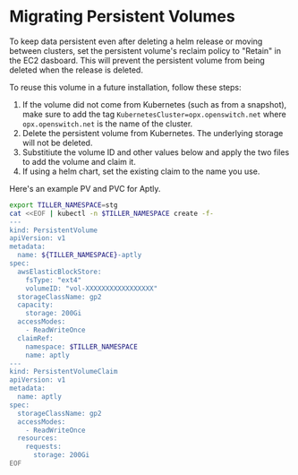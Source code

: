 # Migrating Persistent Volumes

To keep data persistent even after deleting a helm release or moving between clusters, set the persistent volume's reclaim policy to "Retain" in the EC2 dasboard. This will prevent the persistent volume from being deleted when the release is deleted.

To reuse this volume in a future installation, follow these steps:

1. If the volume did not come from Kubernetes (such as from a snapshot), make sure to add the tag `KubernetesCluster=opx.openswitch.net` where `opx.openswitch.net` is the name of the cluster.
2. Delete the persistent volume from Kubernetes. The underlying storage will not be deleted.
3. Substitiute the volume ID and other values below and apply the two files to add the volume and claim it.
4. If using a helm chart, set the existing claim to the name you use.

Here's an example PV and PVC for Aptly.

```bash
export TILLER_NAMESPACE=stg
cat <<EOF | kubectl -n $TILLER_NAMESPACE create -f-
---
kind: PersistentVolume
apiVersion: v1
metadata:
  name: ${TILLER_NAMESPACE}-aptly
spec:
  awsElasticBlockStore:
    fsType: "ext4"
    volumeID: "vol-XXXXXXXXXXXXXXXXX"
  storageClassName: gp2
  capacity:
    storage: 200Gi
  accessModes:
    - ReadWriteOnce
  claimRef:
    namespace: $TILLER_NAMESPACE
    name: aptly
---
kind: PersistentVolumeClaim
apiVersion: v1
metadata:
  name: aptly
spec:
  storageClassName: gp2
  accessModes:
    - ReadWriteOnce
  resources:
    requests:
      storage: 200Gi
EOF
```

